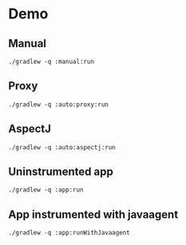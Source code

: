 # Demo

## Manual

```shell
./gradlew -q :manual:run
```

## Proxy

```shell
./gradlew -q :auto:proxy:run
```

## AspectJ

```shell
./gradlew -q :auto:aspectj:run
```

## Uninstrumented app

```shell
./gradlew -q :app:run
```

## App instrumented with javaagent

```shell
./gradlew -q :app:runWithJavaagent
```

